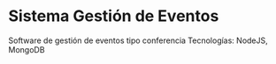 # Sistema Gestión de Eventos

Software de gestión de eventos tipo conferencia
Tecnologías: NodeJS, MongoDB